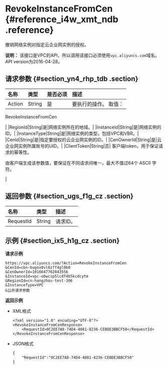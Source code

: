# RevokeInstanceFromCen {#reference_i4w_xmt_ndb .reference}

撤销网络实例对指定云企业网实例的授权。

**说明：** 该接口是VPC的API，所以调用该接口必须使用`vpc.aliyuncs.com`域名。API version为2016-04-28。

## 请求参数 {#section_yn4_rhp_tdb .section}

|名称|类型|是否必须|描述|
|:-|:-|:---|:-|
|Action|String|是| 要执行的操作。 取值：

 RevokeInstanceFromCen

 |
|RegionId|String|是|网络实例所在的地域。|
|InstanceId|String|是|网络实例的ID。|
|InstanceType|String|是|网络实例的类型，包括VPC和VBR。|
|CenId|String|是|指定要授权的云企业网实例的ID。|
|CenOwnerId|String|是|云企业网实例所属账号的UID。|
|ClientToken|String|否| 客户端token，用于保证请求的幂等性。

 由客户端生成该参数值，要保证在不同请求间唯一，最大不值过64个 ASCII 字符。

 |

## 返回参数 {#section_ugs_f1g_cz .section}

|名称|类型|描述|
|:-|:-|:-|
|RequestId|String|请求ID。|

## 示例 {#section_ix5_h1g_cz .section}

**请求示例**

``` {#createVPCpub}
https://vpc.aliyuncs.com/?Action=RevokeInstanceFromCen
&CenId=cbn-6ugox0vl0zff4gl0b8
&CenOwnerId=1016647762843556
&InstanceId=vpc-o6wcsp5lcdf4b5kcdcytm
&RegionId=cn-hangzhou-test-306
&InstanceType=VPC
&公共请求参数
```

**返回示例**

-   XML格式

    ```
    <?xml version="1.0" encoding="UTF-8"?>
    <RevokeInstanceFromCenResponse>
        <RequestId>0C2EE7A8-74D4-4081-8236-CEBDE3BBCF50</RequestId>
    </RevokeInstanceFromCenResponse>
    ```

-   JSON格式

    ```
    {
        "RequestId":"0C2EE7A8-74D4-4081-8236-CEBDE3BBCF50"
    }
    ```


